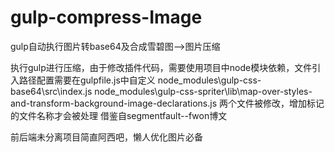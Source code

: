# gulp-compress-Image
gulp自动执行图片转base64及合成雪碧图-->图片压缩

执行gulp进行压缩，由于修改插件代码，需要使用项目中node模块依赖，文件引入路径配置需要在gulpfile.js中自定义
node_modules\gulp-css-base64\src\index.js
node_modules\gulp-css-spriter\lib\map-over-styles-and-transform-background-image-declarations.js
两个文件被修改，增加标记的文件名称才会被处理
借鉴自segmentfault--fwon博文

前后端未分离项目简直阿西吧，懒人优化图片必备
